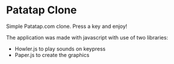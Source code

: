 # Patatap Clone
Simple Patatap.com clone. Press a key and enjoy!

The application was made with javascript with use of two libraries:
* Howler.js to play sounds on keypress
* Paper.js to create the graphics
